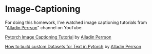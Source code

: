 # Image-Captioning

For doing this homework, I've watched image captioning tutorials from "[Alladin Perrson](https://www.youtube.com/@AladdinPersson)" channel on YouTube.


[Pytorch Image Captioning Tutorial](https://www.youtube.com/watch?v=y2BaTt1fxJU&t=1892s) by [Alladin Perrson](https://www.youtube.com/@AladdinPersson)

[How to build custom Datasets for Text in Pytorch](https://www.youtube.com/watch?v=9sHcLvVXsns&t=0s) by [Alladin Perrson](https://www.youtube.com/@AladdinPersson)

